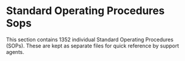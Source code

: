 # Standard Operating Procedures Sops

This section contains 1352 individual Standard Operating Procedures (SOPs). These are kept as separate files for quick reference by support agents.